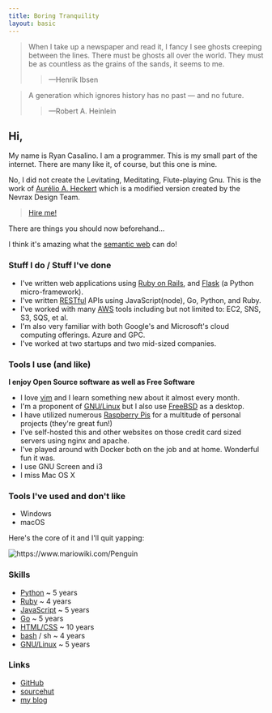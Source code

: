 ```yaml
---
title: Boring Tranquility
layout: basic
---
```


> When I take up a newspaper and read it, I fancy I see ghosts creeping between the lines. There must be ghosts all over the world. They must be as countless as the grains of the sands, it seems to me.
>> <span>&mdash;</span>Henrik Ibsen

> A generation which ignores history has no past — and no future. 
>
>> <span>&mdash;</span>Robert A. Heinlein

## Hi,
My name is Ryan Casalino. I am a programmer. This is my small part of the internet. There are many like it, of course, but this one is mine. 

No, I did not create the Levitating, Meditating, Flute-playing Gnu. This is the work of [Aurélio A. Heckert](https://www.gnu.org/graphics/meditate.html) which is a modified version created by the Nevrax Design Team.

> [Hire me!](mailto:jobs@boringtranquility.io)

There are things you should now beforehand...

I think it's amazing what the [semantic web](https://en.wikipedia.org/wiki/Semantic_Web) can do! 

### Stuff I do / Stuff I've done
- I've written web applications using [Ruby on Rails](https://rubyonrails.org/), and [Flask](https://flask.palletsprojects.com/en/1.1.x/) (a Python micro-framework). 
- I've written [RESTful](https://www.ics.uci.edu/~fielding/pubs/dissertation/top.htm) APIs using JavaScript(node), Go, Python, and Ruby.
- I've worked with many [AWS](https://upload.wikimedia.org/wikipedia/commons/c/c1/BSoD_in_Windows_1.0.png) tools including but not limited to: EC2, SNS, S3, SQS, et al.
- I'm also very familiar with both Google's and Microsoft's cloud computing offerings. Azure and GPC.
- I've worked at two startups and two mid-sized companies. 

### Tools I use (and like)
__I enjoy Open Source software as well as Free Software__

- I love [vim](https://www.vim.org/) and I learn something new about it almost every month.
- I'm a proponent of [GNU/Linux](https://www.gnu.org/) but I also use [FreeBSD](https://www.freebsd.org/) as a desktop.
- I have utilized numerous [Raspberry Pis](https://www.raspberrypi.org/) for a multitude of personal projects (they're great fun!)
- I've self-hosted this and other websites on those credit card sized servers using nginx and apache.
- I've played around with Docker both on the job and at home. Wonderful fun it was.
- I use GNU Screen and i3
- I miss Mac OS X

### Tools I've used and don't like
- Windows
- macOS


Here's the core of it and I'll quit yapping:

<img id="penguin" alt="https://www.mariowiki.com/Penguin" src="/static/super_mario_64_panguin.gif">

 ### Skills

* [Python](https://www.python.org/) ~ 5 years
* [Ruby](https://www.ruby-lang.org/en/) ~ 4 years
* [JavaScript](https://www.ecma-international.org/) ~ 5 years
* [Go](https://golang.org/) ~ 5 years
* [HTML/CSS](https://www.w3.org/) ~ 10 years
* [bash](https://www.gnu.org/software/bash/) / sh ~ 4 years
* [GNU/Linux](https://www.gnu.org/) ~ 5 years

### Links

- [GitHub](https://github.com/rjpcasalino)
- [sourcehut](https://git.sr.ht/~rjpcasalino/)
- [my blog](https://blog.boringtranquility.io)

